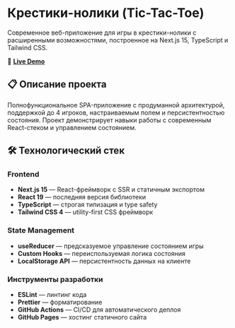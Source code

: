 # Крестики-нолики (Tic-Tac-Toe)

Современное веб-приложение для игры в крестики-нолики с расширенными возможностями, построенное на Next.js 15, TypeScript и Tailwind CSS.

🔗 **[Live Demo](https://gulnaz-web.github.io/tik-tak-toe-app/)**

## 📋 Описание проекта

Полнофункциональное SPA-приложение с продуманной архитектурой, поддержкой до 4 игроков, настраиваемым полем и персистентностью состояния. Проект демонстрирует навыки работы с современным React-стеком и управлением состоянием.

## 🛠 Технологический стек

### Frontend
- **Next.js 15** — React-фреймворк с SSR и статичным экспортом
- **React 19** — последняя версия библиотеки
- **TypeScript** — строгая типизация и type safety
- **Tailwind CSS 4** — utility-first CSS фреймворк

### State Management
- **useReducer** — предсказуемое управление состоянием игры
- **Custom Hooks** — переиспользуемая логика состояния
- **LocalStorage API** — персистентность данных на клиенте

### Инструменты разработки
- **ESLint** — линтинг кода
- **Prettier** — форматирование
- **GitHub Actions** — CI/CD для автоматического деплоя
- **GitHub Pages** — хостинг статичного сайта

